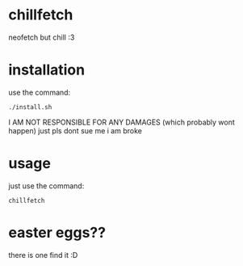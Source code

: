 # chillfetch
neofetch but chill :3

# installation
use the command:

``` ./install.sh ```

I AM NOT RESPONSIBLE FOR ANY DAMAGES (which probably wont happen)
just pls dont sue me i am broke

# usage
just use the command:

``` chillfetch ```

# easter eggs??
there is one find it :D

